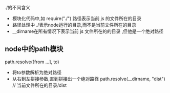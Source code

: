 ./的不同含义

- 模块化代码中,如 require("./") 路径表示当前 js 的文件所在的目录
- 路径处理中 ./表示node运行的目录,而不是当前文件所在的目录
- __dirname在所有情况下表示当前 js 文件所在的的目录
,但他是一个绝对路径

## node中的path模块
path.resolve([from ...], to)
- 将to参数解析为绝对路径
- 从右到左拼接参数,直到拼接出一个绝对路径
path.resolve(__dirname, "dist") // 当前文件所在的目录/dist
